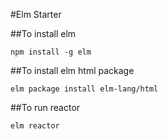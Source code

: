 #Elm Starter

##To install elm

`npm install -g elm`

##To install elm html package

`elm package install elm-lang/html`

##To run reactor

`elm reactor`
